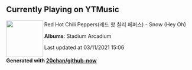 ## Currently Playing on YTMusic

[<img align="left" width="100" src="https://lh3.googleusercontent.com/aUs9JPxr2nWmA6_8bL1YIjI6xHM7TfwZifuA_R76Y9WinfOSval3RCb8x1lkEtq1G-5gwrHYSaQkAUkz">](https://music.youtube.com/watch?v=s6GIT4RhFv0)

Red Hot Chili Peppers(레드 핫 칠리 페퍼스) - Snow (Hey Oh)

**Albums**: Stadium Arcadium

Last updated at 03/11/2021 15:06

#### Generated with [20chan/github-now](https://github.com/20chan/github-now)


<!--
**20chan/20chan** is a ✨ _special_ ✨ repository because its `README.md` (this file) appears on your GitHub profile.

Here are some ideas to get you started:

- 🔭 I’m currently working on ...
- 🌱 I’m currently learning ...
- 👯 I’m looking to collaborate on ...
- 🤔 I’m looking for help with ...
- 💬 Ask me about ...
- 📫 How to reach me: ...
- 😄 Pronouns: ...
- ⚡ Fun fact: ...
-->

